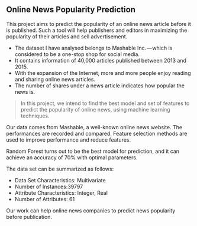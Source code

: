 ## Online News Popularity Prediction

This project aims to predict the popularity of an online news article before it is published. Such a tool will help publishers and editors in maximizing the popularity of their articles and sell advertisement. 
- The dataset I have analysed belongs to Mashable Inc. — which is considered to be a one-stop shop for social media.     
 - It contains information of 40,000 articles published between 2013 and 2015.
 -  With the expansion of the Internet, more and more people enjoy reading  and sharing online news articles.
 - The number of shares under a news article indicates how popular the news is.

> In this project, we intend to find the best model and set of features
> to predict the popularity of online news, using machine learning
> techniques.

 Our data comes from Mashable, a well-known online news website. The performances are recorded and compared. Feature selection methods are used to improve performance and reduce features.

Random Forest turns out to be the best model for prediction, and it can achieve an accuracy of 70% with optimal parameters. 

The data set can be summarized as follows:

 - Data Set Characteristics: Multivariate 
 - Number of Instances:39797
 -  Attribute Characteristics: Integer, Real 
 - Number of Attributes: 61

Our work can help online news companies to predict news popularity before publication.
